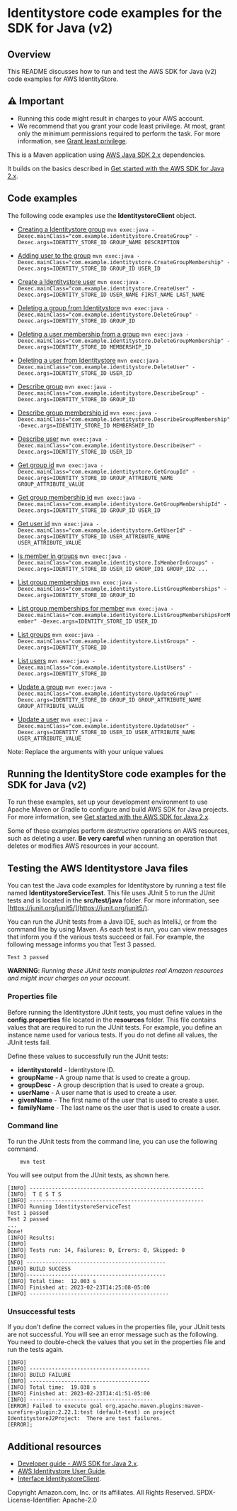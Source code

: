 # Identitystore code examples for the SDK for Java (v2)

## Overview
This README discusses how to run and test the AWS SDK for Java (v2) code examples for AWS IdentityStore.

## ⚠️ Important
* Running this code might result in charges to your AWS account.
*  We recommend that you grant your code least privilege. At most, grant only the minimum permissions required to perform the task. For more information, see [Grant least privilege](https://docs.aws.amazon.com/IAM/latest/UserGuide/best-practices.html#grant-least-privilege).

This is a Maven application using [AWS Java SDK 2.x](https://github.com/aws/aws-sdk-java-v2) dependencies.

It builds on the basics described in [Get started with the AWS SDK for Java 2.x](https://docs.aws.amazon.com/sdk-for-java/latest/developer-guide/get-started.html).

## Code examples
The following code examples use the **IdentitystoreClient** object.

- [Creating a Identitystore group](https://github.com/awsdocs/aws-doc-sdk-examples/blob/main/javav2/example_code/identitystore/src/main/java/com/example/identitystore/CreateGroup.java)
    `mvn exec:java -Dexec.mainClass="com.example.identitystore.CreateGroup" -Dexec.args=IDENTITY_STORE_ID GROUP_NAME DESCRIPTION`

- [Adding user to the group](https://github.com/awsdocs/aws-doc-sdk-examples/blob/main/javav2/example_code/identitystore/src/main/java/com/example/identitystore/CreateGroupMembership.java)
    `mvn exec:java -Dexec.mainClass="com.example.identitystore.CreateGroupMembership" -Dexec.args=IDENTITY_STORE_ID GROUP_ID USER_ID`

- [Create a Identitystore user](https://github.com/awsdocs/aws-doc-sdk-examples/blob/main/javav2/example_code/identitystore/src/main/java/com/example/identitystore/CreateUser.java)
    `mvn exec:java -Dexec.mainClass="com.example.identitystore.CreateUser" -Dexec.args=IDENTITY_STORE_ID USER_NAME FIRST_NAME LAST_NAME`

- [Deleting a group from Identitystore](https://github.com/awsdocs/aws-doc-sdk-examples/blob/main/javav2/example_code/identitystore/src/main/java/com/example/identitystore/DeleteGroup.java)
    `mvn exec:java -Dexec.mainClass="com.example.identitystore.DeleteGroup" -Dexec.args=IDENTITY_STORE_ID GROUP_ID`

- [Deleting a user membership from a group](https://github.com/awsdocs/aws-doc-sdk-examples/blob/main/javav2/example_code/identitystore/src/main/java/com/example/identitystore/DeleteGroupMembership.java)
    `mvn exec:java -Dexec.mainClass="com.example.identitystore.DeleteGroupMembership" -Dexec.args=IDENTITY_STORE_ID MEMBERSHIP_ID`

- [Deleting a user from Identitystore](https://github.com/awsdocs/aws-doc-sdk-examples/blob/main/javav2/example_code/identitystore/src/main/java/com/example/identitystore/DeleteUser.java)
    `mvn exec:java -Dexec.mainClass="com.example.identitystore.DeleteUser" -Dexec.args=IDENTITY_STORE_ID USER_ID`

- [Describe group](https://github.com/awsdocs/aws-doc-sdk-examples/blob/main/javav2/example_code/identitystore/src/main/java/com/example/identitystore/DescribeGroup.java)
    `mvn exec:java -Dexec.mainClass="com.example.identitystore.DescribeGroup" -Dexec.args=IDENTITY_STORE_ID GROUP_ID`

- [Describe group membership id](https://github.com/awsdocs/aws-doc-sdk-examples/blob/main/javav2/example_code/identitystore/src/main/java/com/example/identitystore/DescribeGroupMembership.java)
    `mvn exec:java -Dexec.mainClass="com.example.identitystore.DescribeGroupMembership" -Dexec.args=IDENTITY_STORE_ID MEMBERSHIP_ID`

- [Describe user](https://github.com/awsdocs/aws-doc-sdk-examples/blob/main/javav2/example_code/identitystore/src/main/java/com/example/identitystore/DescribeUser.java)
    `mvn exec:java -Dexec.mainClass="com.example.identitystore.DescribeUser" -Dexec.args=IDENTITY_STORE_ID USER_ID`

- [Get group id](https://github.com/awsdocs/aws-doc-sdk-examples/blob/main/javav2/example_code/identitystore/src/main/java/com/example/identitystore/GetGroupId.java)
    `mvn exec:java -Dexec.mainClass="com.example.identitystore.GetGroupId" -Dexec.args=IDENTITY_STORE_ID GROUP_ATTRIBUTE_NAME GROUP_ATTRIBUTE_VALUE`

- [Get group membership id](https://github.com/awsdocs/aws-doc-sdk-examples/blob/main/javav2/example_code/identitystore/src/main/java/com/example/identitystore/GetGroupMembershipId.java)
    `mvn exec:java -Dexec.mainClass="com.example.identitystore.GetGroupMembershipId" -Dexec.args=IDENTITY_STORE_ID GROUP_ID USER_ID`

- [Get user id](https://github.com/awsdocs/aws-doc-sdk-examples/blob/main/javav2/example_code/identitystore/src/main/java/com/example/identitystore/GetUserId.java)
    `mvn exec:java -Dexec.mainClass="com.example.identitystore.GetUserId" -Dexec.args=IDENTITY_STORE_ID USER_ATTRIBUTE_NAME USER_ATTRIBUTE_VALUE`

- [Is member in groups](https://github.com/awsdocs/aws-doc-sdk-examples/blob/main/javav2/example_code/identitystore/src/main/java/com/example/identitystore/IsMemberInGroups.java)
    `mvn exec:java -Dexec.mainClass="com.example.identitystore.IsMemberInGroups" -Dexec.args=IDENTITY_STORE_ID USER_ID GROUP_ID1 GROUP_ID2 ...`

- [List group memberships](https://github.com/awsdocs/aws-doc-sdk-examples/blob/main/javav2/example_code/identitystore/src/main/java/com/example/identitystore/ListGroupMemberships.java)
    `mvn exec:java -Dexec.mainClass="com.example.identitystore.ListGroupMemberships" -Dexec.args=IDENTITY_STORE_ID GROUP_ID`

- [List group memberships for member](https://github.com/awsdocs/aws-doc-sdk-examples/blob/main/javav2/example_code/identitystore/src/main/java/com/example/identitystore/ListGroupMembershipsForMember.java)
    `mvn exec:java -Dexec.mainClass="com.example.identitystore.ListGroupMembershipsForMember" -Dexec.args=IDENTITY_STORE_ID USER_ID`

- [List groups](https://github.com/awsdocs/aws-doc-sdk-examples/blob/main/javav2/example_code/identitystore/src/main/java/com/example/identitystore/ListGroups.java)
    `mvn exec:java -Dexec.mainClass="com.example.identitystore.ListGroups" -Dexec.args=IDENTITY_STORE_ID`

- [List users](https://github.com/awsdocs/aws-doc-sdk-examples/blob/main/javav2/example_code/identitystore/src/main/java/com/example/identitystore/ListUsers.java)
    `mvn exec:java -Dexec.mainClass="com.example.identitystore.ListUsers" -Dexec.args=IDENTITY_STORE_ID`

- [Update a group](https://github.com/awsdocs/aws-doc-sdk-examples/blob/main/javav2/example_code/identitystore/src/main/java/com/example/identitystore/UpdateGroup.java)
    `mvn exec:java -Dexec.mainClass="com.example.identitystore.UpdateGroup" -Dexec.args=IDENTITY_STORE_ID GROUP_ID GROUP_ATTRIBUTE_NAME GROUP_ATTRIBUTE_VALUE`

- [Update a user](https://github.com/awsdocs/aws-doc-sdk-examples/blob/main/javav2/example_code/identitystore/src/main/java/com/example/identitystore/UpdateUser.java)
    `mvn exec:java -Dexec.mainClass="com.example.identitystore.UpdateUser" -Dexec.args=IDENTITY_STORE_ID USER_ID USER_ATTRIBUTE_NAME USER_ATTRIBUTE_VALUE`

Note: Replace the arguments with your unique values


## Running the IdentityStore code examples for the SDK for Java (v2)

To run these examples, set up your development environment to use Apache Maven or Gradle to configure and build AWS SDK for Java projects. For more information,
see [Get started with the AWS SDK for Java 2.x](https://docs.aws.amazon.com/sdk-for-java/latest/developer-guide/get-started.html).

Some of these examples perform *destructive* operations on AWS resources, such as deleting a user. **Be very careful** when running an operation that deletes or modifies AWS resources in your account.

 ## Testing the AWS Identitystore Java files

You can test the Java code examples for Identitystore by running a test file named **IdentitystoreServiceTest**. This file uses JUnit 5 to run the JUnit tests and is located in the **src/test/java** folder. For more information, see [https://junit.org/junit5/](https://junit.org/junit5/).

You can run the JUnit tests from a Java IDE, such as IntelliJ, or from the command line by using Maven. As each test is run, you can view messages that inform you if the various tests succeed or fail. For example, the following message informs you that Test 3 passed.

	Test 3 passed

**WARNING**: _Running these JUnit tests manipulates real Amazon resources and might incur charges on your account._

 ### Properties file
Before running the Identitystore JUnit tests, you must define values in the **config.properties** file located in the **resources** folder. This file contains values that are required to run the JUnit tests. For example, you define an instance name used for various tests. If you do not define all values, the JUnit tests fail.

Define these values to successfully run the JUnit tests:

- **identitystoreId** 	- Identitystore ID.
- **groupName** 		- A group name that is used to create a group.
- **groupDesc** 		- A group description that is used to create a group.
- **userName**  		- A user name that is used to create a user.
- **givenName**			- The first name of the user that is used to create a user.
- **familyName**		- The last name os the user that is used to create a user.

### Command line
To run the JUnit tests from the command line, you can use the following command.

		mvn test

You will see output from the JUnit tests, as shown here.

	[INFO] -------------------------------------------------------
	[INFO]  T E S T S
	[INFO] -------------------------------------------------------
	[INFO] Running IdentitystoreServiceTest
	Test 1 passed
	Test 2 passed
	...
	Done!
	[INFO] Results:
	[INFO]
	[INFO] Tests run: 14, Failures: 0, Errors: 0, Skipped: 0
	[INFO]
	INFO] --------------------------------------------
	[INFO] BUILD SUCCESS
	[INFO]--------------------------------------------
	[INFO] Total time:  12.003 s
	[INFO] Finished at: 2023-02-23T14:25:08-05:00
	[INFO] --------------------------------------------

### Unsuccessful tests

If you don't define the correct values in the properties file, your JUnit tests are not successful. You will see an error message such as the following. You need to double-check the values that you set in the properties file and run the tests again.

	[INFO]
	[INFO] --------------------------------------
	[INFO] BUILD FAILURE
	[INFO] --------------------------------------
	[INFO] Total time:  19.038 s
	[INFO] Finished at: 2023-02-23T14:41:51-05:00
	[INFO] ---------------------------------------
	[ERROR] Failed to execute goal org.apache.maven.plugins:maven-surefire-plugin:2.22.1:test (default-test) on project IdentitystoreJ2Project:  There are test failures.
	[ERROR];

## Additional resources
* [Developer guide - AWS SDK for Java 2.x](https://docs.aws.amazon.com/sdk-for-java/latest/developer-guide/get-started.html).
* [AWS Identitystore User Guide](https://docs.aws.amazon.com/singlesignon/latest/userguide/what-is.html).
* [Interface IdentitystoreClient](https://sdk.amazonaws.com/java/api/latest/software/amazon/awssdk/services/identitystore/IdentitystoreClient.html).

Copyright Amazon.com, Inc. or its affiliates. All Rights Reserved. SPDX-License-Identifier: Apache-2.0
